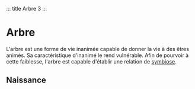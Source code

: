 ::: title Arbre 3
:::

# Arbre

L'arbre est une forme de vie inanimée capable de donner la vie à des êtres animés. Sa caractéristique d'inanimé le rend vulnérable. Afin de pourvoir à cette faiblesse, l'arbre est capable d'établir une relation de [symbiose](./symbiose.md).

## Naissance

